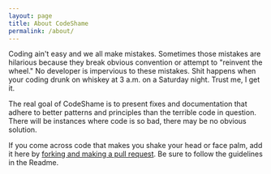 ```yaml
---
layout: page
title: About CodeShame
permalink: /about/
---
```


Coding ain't easy and we all make mistakes. Sometimes those mistakes are hilarious because they break obvious convention or attempt to "reinvent the wheel." No developer is impervious to these mistakes. Shit happens when your coding drunk on whiskey at 3&nbsp;a.m. on a Saturday night. Trust me, I get it.

The real goal of CodeShame is to present fixes and documentation that adhere to better patterns and principles than the terrible code in question. There will be instances where code is so bad, there may be no obvious solution.

If you come across code that makes you shake your head or face palm, add it here by [forking and making a pull request](https://github.com/robojack/codeshame). Be sure to follow the guidelines in the Readme.
